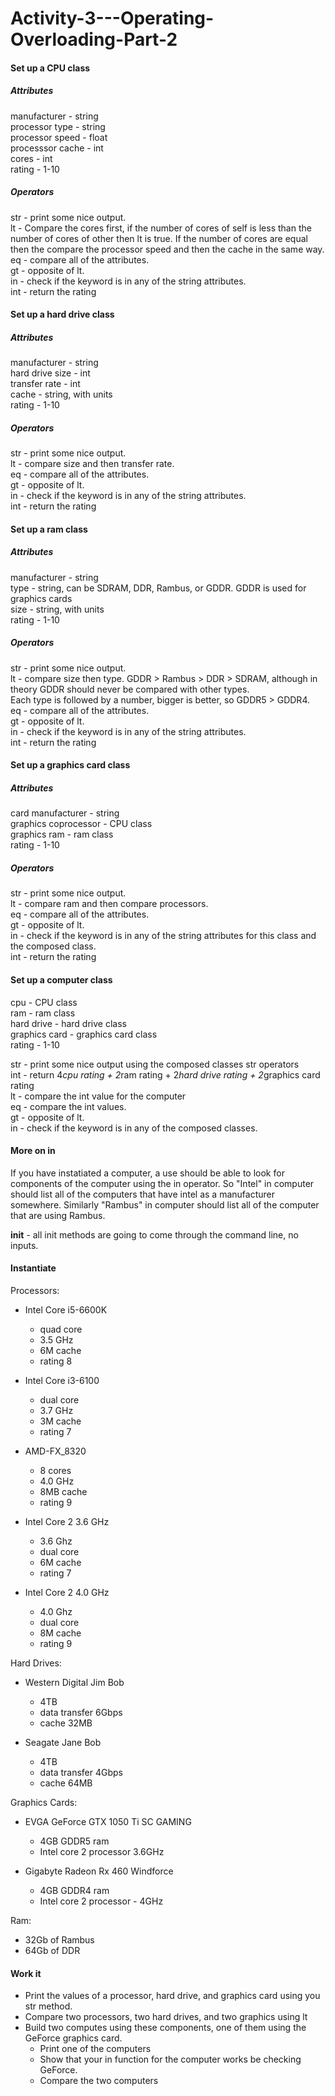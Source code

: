 # Activity-3---Operating-Overloading-Part-2

#### Set up a CPU class
##### Attributes
manufacturer - string<br />
processor type - string<br />
processor speed - float<br />
processsor cache - int<br />
cores - int<br />
rating - 1-10<br />

##### Operators
str - print some nice output.<br />
lt - Compare the cores first, if the number of cores of self is less than the number of cores of other then lt is true. If the number of cores are equal then the compare the processor speed and then the cache in the same way.<br />
eq - compare all of the attributes.<br />
gt - opposite of lt.<br />
in - check if the keyword is in any of the string attributes.<br />
int - return the rating<br />

#### Set up a hard drive class
##### Attributes
manufacturer - string<br />
hard drive size - int<br />
transfer rate - int<br />
cache - string, with units<br />
rating - 1-10<br />

##### Operators
str - print some nice output.<br />
lt - compare size and then transfer rate.<br />
eq - compare all of the attributes.<br />
gt - opposite of lt.<br />
in - check if the keyword is in any of the string attributes.<br />
int - return the rating<br />

#### Set up a ram class
##### Attributes
manufacturer - string<br />
type - string, can be SDRAM, DDR, Rambus, or GDDR. GDDR is used for graphics cards<br />
size - string, with units<br />
rating - 1-10<br />

##### Operators
str - print some nice output.<br />
lt - compare size then type. GDDR > Rambus > DDR > SDRAM, although in theory GDDR should never be compared with other types.<br />
Each type is followed by a number, bigger is better, so GDDR5 > GDDR4.<br />
eq - compare all of the attributes.<br />
gt - opposite of lt.<br />
in - check if the keyword is in any of the string attributes.<br />
int - return the rating<br />

#### Set up a graphics card class
##### Attributes
card manufacturer - string<br />
graphics coprocessor - CPU class<br />
graphics ram - ram class<br />
rating - 1-10<br />

##### Operators
str - print some nice output.<br />
lt - compare ram and then compare processors.<br />
eq - compare all of the attributes.<br />
gt - opposite of lt.<br />
in - check if the keyword is in any of the string attributes for this class and the composed class.<br />
int - return the rating<br />

#### Set up a computer class
cpu - CPU class<br />
ram - ram class<br />
hard drive - hard drive class<br />
graphics card - graphics card class<br />
rating - 1-10<br />

str - print some nice output using the composed classes str operators<br />
int - return 4*cpu rating + 2*ram rating + 2*hard drive rating + 2*graphics card rating  <br />
lt - compare the int value for the computer<br />
eq - compare the int values.<br />
gt - opposite of lt.<br />
in - check if the keyword is in any of the composed classes.<br />
 
#### More on __in__
If you have instatiated a computer, a use should be able to look for components of the computer using the in operator. So "Intel" in computer should list all of the computers that have intel as a manufacturer somewhere. Similarly "Rambus" in computer should list all of the computer that are using Rambus.


__init__ - all init methods are going to come through the command line, no inputs.

#### Instantiate
Processors: 
* Intel Core i5-6600K<br />
  * quad core
  * 3.5 GHz
  * 6M cache
  * rating 8
  
* Intel Core i3-6100<br />
   * dual core
   * 3.7 GHz
   * 3M cache
   * rating 7
   
* AMD-FX_8320<br />
  * 8 cores
  * 4.0 GHz
  * 8MB cache
  * rating 9
  
* Intel Core 2 3.6 GHz
  * 3.6 Ghz
  * dual core
  * 6M cache
  * rating 7
  
* Intel Core 2 4.0 GHz
  * 4.0 Ghz
  * dual core
  * 8M cache
  * rating 9
  
Hard Drives: 
* Western Digital Jim Bob
  * 4TB 
  * data transfer 6Gbps
  * cache 32MB
  
* Seagate Jane Bob
  * 4TB
  * data transfer 4Gbps
  * cache 64MB

Graphics Cards: 
* EVGA GeForce GTX 1050 Ti SC GAMING
  * 4GB GDDR5 ram
  * Intel core 2 processor 3.6GHz
  
* Gigabyte Radeon Rx 460 Windforce
  * 4GB GDDR4 ram
  * Intel core 2 processor - 4GHz

Ram: 
* 32Gb of Rambus<br />
* 64Gb of DDR<br />

#### Work it
* Print the values of a processor, hard drive, and graphics card using you str method.
* Compare two processors, two hard drives, and two graphics using lt
* Build two computes using these components, one of them using the GeForce graphics card.  
  * Print one of the computers
  * Show that your in function for the computer works be checking GeForce.
  * Compare the two computers


